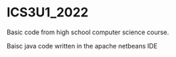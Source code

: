 # ICS3U1_2022
Basic code from high school computer science course.

Baisc java code written in the apache netbeans IDE
